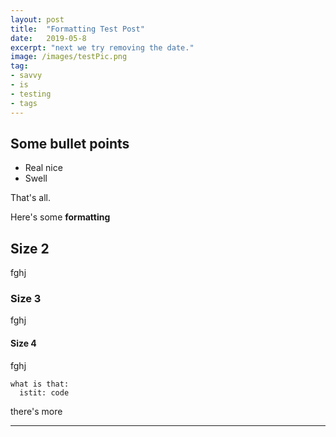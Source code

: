 ```yaml
---
layout: post
title:  "Formatting Test Post"
date:   2019-05-8
excerpt: "next we try removing the date."
image: /images/testPic.png
tag:
- savvy 
- is
- testing
- tags
---
```


## Some bullet points
* Real nice
* Swell
     
That's all.

Here's some **formatting**    

## Size 2
fghj    

### Size 3
fghj

#### Size 4

fghj

```
what is that:
  istit: code
```
there's more

---
